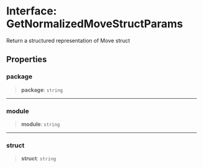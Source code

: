 # Interface: GetNormalizedMoveStructParams

Return a structured representation of Move struct

## Properties

### package

> **package**: `string`

***

### module

> **module**: `string`

***

### struct

> **struct**: `string`
